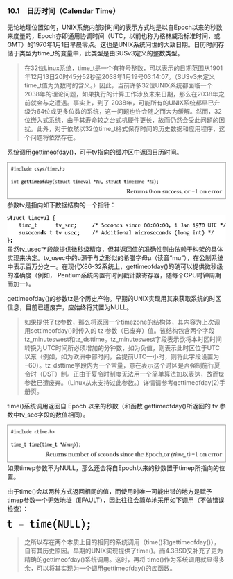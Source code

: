 ### 10.1　日历时间（Calendar Time）

无论地理位置如何，UNIX系统内部对时间的表示方式均是以自Epoch以来的秒数来度量的，Epoch亦即通用协调时间（UTC，以前也称为格林威治标准时间，或GMT）的1970年1月1日早晨零点。这也是UNIX系统问世的大致日期。日历时间存储于类型为time_t的变量中，此类型是由SUSv3定义的整数类型。

> 在32位Linux系统，time_t是一个有符号整数，可以表示的日期范围从1901年12月13日20时45分52秒至2038年1月19号03:14:07。（SUSv3未定义time_t值为负数时的含义。）因此，当前许多32位UNIX系统都面临一个2038年的理论问题，如果执行的计算工作涉及未来日期，那么在2038年之前就会与之遭遇。事实上，到了 2038年，可能所有的UNIX系统都早已升级为64位或更多位数的系统，这一问题也许会随之而大为缓解。然而，32位嵌入式系统，由于其寿命较之台式机硬件更长，故而仍然会受此问题的困扰。此外，对于依然以32位time_t格式保存时间的历史数据和应用程序，这个问题将依然存在。

系统调用gettimeofday()，可于tv指向的缓冲区中返回日历时间。



![216.png](../images/216.png)
参数tv是指向如下数据结构的一个指针：



![217.png](../images/217.png)
虽然tv_usec字段能提供微秒级精度，但其返回值的准确性则由依赖于构架的具体实现来决定。tv_usec中的u源于与之形似的希腊字母μ（读音“mu”），在公制系统中表示百万分之一。在现代X86-32系统上，gettimeofday()的确可以提供微秒级的准确度（例如， Pentium系统内置有时间戳计数寄存器，随每个CPU时钟周期而加一）。

gettimeofday()的参数tz是个历史产物。早期的UNIX实现用其来获取系统的时区信息，目前已遭废弃，应始终将其置为NULL。

> 如果提供了tz参数，那么将返回一个timezone的结构体，其内容为上次调用settimeofday()时传入的 tz 参数（已废弃）值。该结构包含两个字段tz_minuteswest和tz_dsttime。tz_minuteswest字段表示欲将本时区时间转换为UTC时间所必须增加的分钟数，如为负值，则表示此时区位于UTC以东（例如，如为欧洲中部时间，会提前UTC一小时，则将此字段设置为−60）。tz_dsttime字段内为一个常量，意在表示这个时区是否强制施行夏令时（DST）制。正由于夏令时制度无法用一个简单算法加以表达，故而tz参数已遭废弃。（Linux从未支持过此参数。）详情请参考gettimeofday(2)手册页。

time()系统调用返回自 Epoch 以来的秒数（和函数 gettimeofday()所返回的 tv 参数中tv_sec字段的数值相同）。



![218.png](../images/218.png)
如果timep参数不为NULL，那么还会将自Epoch以来的秒数置于timep所指向的位置。

由于time()会以两种方式返回相同的值，而使用时唯一可能出错的地方是赋予timep参数一个无效地址（EFAULT），因此往往会简单地采用如下调用（不做错误检查）：



![219.png](../images/219.png)
> 之所以存在两个本质上目的相同的系统调用（time()和gettimeofday()），自有其历史原因。早期的UNIX实现提供了time()。而4.3BSD又补充了更为精确的gettimeofday()系统调用。这时，再将 time()作为系统调用就显得多余，可以将其实现为一个调用gettimeofday()的库函数。

